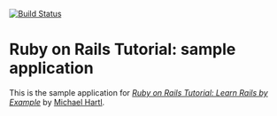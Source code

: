 [![Build Status](https://secure.travis-ci.org/lancespeelmon/sample_app.png?branch=master)](https://travis-ci.org/lancespeelmon/sample_app)

# Ruby on Rails Tutorial: sample application

This is the sample application for
[*Ruby on Rails Tutorial: Learn Rails by Example*](http://railstutorial.org/)
by [Michael Hartl](http://michaelhartl.com/).
